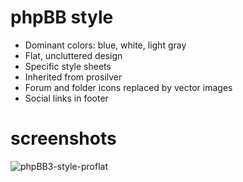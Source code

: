 # phpBB style

- Dominant colors: blue, white, light gray
- Flat, uncluttered design
- Specific style sheets
- Inherited from prosilver
- Forum and folder icons replaced by vector images
- Social links in footer

# screenshots
![phpBB3-style-proflat](https://github.com/Mazeltof/proflat/assets/16059355/94fe2db5-c55f-45ed-885e-9542744e6835)
